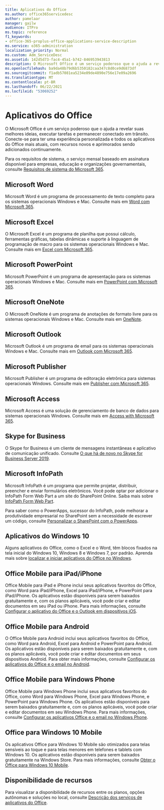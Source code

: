 ```yaml
---
title: Aplicativos do Office
ms.author: office365servicedesc
author: pamelaar
manager: gailw
audience: ITPro
ms.topic: reference
f1_keywords:
- office-365-proplus-office-applications-service-description
ms.service: o365-administration
localization_priority: Normal
ms.custom: Adm_ServiceDesc
ms.assetid: 142d5d73-fac4-45a1-b742-846953943813
description: O Microsoft Office é um serviço poderoso que o ajuda a revelar suas melhores ideias, executar tarefas e permanecer conectado em trânsito. Conecte-se para ter uma experiência personalizada e todos os aplicativos do Office mais atuais, com recursos novos e aprimorados sendo adicionados continuamente.
ms.openlocfilehash: ba9da48b79d6b5350182caa347c8d0ce9d6873df
ms.sourcegitcommit: f1adb57081ea5234e09de4890e756e17e09a2696
ms.translationtype: MT
ms.contentlocale: pt-BR
ms.lasthandoff: 06/22/2021
ms.locfileid: "53069252"
---
```

# <a name="office-applications"></a>Aplicativos do Office

O Microsoft Office é um serviço poderoso que o ajuda a revelar suas melhores ideias, executar tarefas e permanecer conectado em trânsito. Conecte-se para ter uma experiência personalizada e todos os aplicativos do Office mais atuais, com recursos novos e aprimorados sendo adicionados continuamente.
  
Para os requisitos de sistema, o serviço mensal baseado em assinatura disponível para empresas, educação e organizações governamentais, consulte [Requisitos de sistema do Microsoft 365](https://products.office.com/office-system-requirements/#Office365forBEG).
  
## <a name="microsoft-word"></a>Microsoft Word

Microsoft Word é um programa de processamento de texto completo para os sistemas operacionais Windows e Mac. Consulte mais em [Word com Microsoft 365](https://www.microsoft.com/microsoft-365/word).

## <a name="microsoft-excel"></a>Microsoft Excel

O Microsoft Excel é um programa de planilha que possui cálculo, ferramentas gráficas, tabelas dinâmicas e suporte à linguagem de programação de macro para os sistemas operacionais Windows e Mac. Consulte mais em [Excel com Microsoft 365](https://www.microsoft.com/microsoft-365/excel).
  
## <a name="microsoft-powerpoint"></a>Microsoft PowerPoint

Microsoft PowerPoint é um programa de apresentação para os sistemas operacionais Windows e Mac. Consulte mais em [PowerPoint com Microsoft 365](https://www.microsoft.com/microsoft-365/powerpoint).

## <a name="microsoft-onenote"></a>Microsoft OneNote

O Microsoft OneNote é um programa de anotações de formato livre para os sistemas operacionais Windows e Mac. Consulte mais em [OneNote](https://www.microsoft.com/microsoft-365/onenote/digital-note-taking-app).
  
## <a name="microsoft-outlook"></a>Microsoft Outlook

Microsoft Outlook é um programa de email para os sistemas operacionais Windows e Mac. Consulte mais em [Outlook com Microsoft 365](https://www.microsoft.com/microsoft-365/outlook/outlook-personal-email-plans).
  
## <a name="microsoft-publisher"></a>Microsoft Publisher

Microsoft Publisher é um programa de editoração eletrônica para sistemas operacionais Windows. Consulte mais em [Publisher com Microsoft 365](https://www.microsoft.com/microsoft-365/publisher).
  
## <a name="microsoft-access"></a>Microsoft Access

Microsoft Access é uma solução de gerenciamento de banco de dados para sistemas operacionais Windows. Consulte mais em [Access with Microsoft 365](https://www.microsoft.com/microsoft-365/access).
  
## <a name="skype-for-business"></a>Skype for Business

O Skype for Business é um cliente de mensagens instantâneas e aplicativo de comunicação unificado. Consulte [O que há de novo no Skype for Business Server 2019](/skypeforbusiness/whats-new).
  
## <a name="microsoft-infopath"></a>Microsoft InfoPath

Microsoft InfoPath é um programa que permite projetar, distribuir, preencher e enviar formulários eletrônicos. Você pode optar por adicionar o InfoPath Form Web Part a um site do SharePoint Online. Saiba mais sobre [InfoPath Form Web Part](https://go.microsoft.com/fwlink/p/?LinkId=271687).

Para saber como o PowerApps, sucessor do InfoPath, pode melhorar a produtividade empresarial no SharePoint sem a necessidade de escrever um código, consulte [Personalizar o SharePoint com o PowerApps](https://powerapps.microsoft.com/infopath/).
  
## <a name="windows-10-apps"></a>Aplicativos do Windows 10

Alguns aplicativos do Office, como o Excel e o Word, têm blocos fixados na tela inicial do Windows 10, Windows 8 e Windows 7, por padrão. Aprenda mais sobre [localizar e iniciar aplicativos do Office no Windows](https://support.microsoft.com/office/907ce545-6ae8-459b-8d9d-de6764a635d6).
  
## <a name="office-mobile-for-ipadiphone"></a>Office Mobile para iPad/iPhone

Office Mobile para iPad e iPhone inclui seus aplicativos favoritos do Office, como Word para iPad/iPhone, Excel para iPad/iPhone, e PowerPoint para iPad/iPhone. Os aplicativos estão disponíveis para serem baixados gratuitamente e, com os planos aplicáveis, você pode criar e editar documentos em seu iPad ou iPhone. Para mais informações, consulte [Configurar o aplicativo do Office e o Outlook em dispositivos iOS](https://support.microsoft.com/office/0402b37e-49c4-4419-a030-f34c2013041f).

## <a name="office-mobile-for-android"></a>Office Mobile para Android

O Office Mobile para Android inclui seus aplicativos favoritos do Office, como Word para Android, Excel para Android e PowerPoint para Android. Os aplicativos estão disponíveis para serem baixados gratuitamente e, com os planos aplicáveis, você pode criar e editar documentos em seus dispositivos Android. Para obter mais informações, consulte [Configurar os aplicativos do Office e o email no Android](https://support.office.com/article/6ef2ebf2-fc2d-474a-be4a-5a801365c87f).

## <a name="office-mobile-for-windows-phone"></a>Office Mobile para Windows Phone

Office Mobile para Windows Phone inclui seus aplicativos favoritos do Office, como Word para Windows Phone, Excel para Windows Phone, e PowerPoint para Windows Phone. Os aplicativos estão disponíveis para serem baixados gratuitamente e, com os planos aplicáveis, você pode criar e editar documentos em seu Windows Phone. Para mais informações, consulte [Configurar os aplicativos Office e o email no Windows Phone](https://support.office.com/article/9bccc8b8-a321-4d0d-a45e-6e06a3438e43).

## <a name="office-for-windows-10-mobile"></a>Office para Windows 10 Mobile

Os aplicativos Office para Windows 10 Mobile são otimizados para telas sensíveis ao toque e para telas menores em telefones e tablets com Windows 10. Os aplicativos estão disponíveis para serem baixados gratuitamente na Windows Store. Para mais informações, consulte [Obter o Office para Windows 10 Mobile](https://products.office.com/mobile/office-mobile-apps-for-windows).
  
## <a name="feature-availability"></a>Disponibilidade de recursos

Para visualizar a disponibilidade de recursos entre os planos, opções autônomas e soluções no local, consulte [Descrição dos serviços de aplicativos do Office](office-applications-service-description.md).
